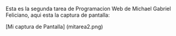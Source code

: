 Esta es la segunda tarea de Programacion Web de Michael Gabriel Feliciano, aqui esta la captura de pantalla:


[Mi captura de Pantalla] (mitarea2.png)
